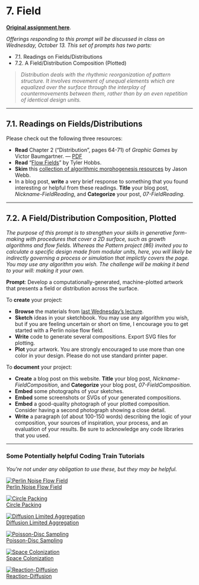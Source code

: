 # 7. Field

[**Original assignment here**](https://courses.ideate.cmu.edu/60-428/f2021/index.html%3Fp=1430.html). 

*Offerings responding to this prompt will be discussed in class on Wednesday, October 13. This set of prompts has two parts:*

* 7.1. Readings on Fields/Distributions
* 7.2. A Field/Distribution Composition (Plotted)

> *Distribution deals with the rhythmic reorganization of pattern structure. It involves movement of unequal elements which are equalized over the surface through the interplay of countermovements between them, rather than by an even repetition of identical design units.*

---

## 7.1. Readings on Fields/Distributions

Please check out the following three resources:

* **Read** Chapter 2 (“Distribution”, pages 64-71) of *Graphic Games* by Victor Baumgartner. — [PDF](https://github.com/golanlevin/DrawingWithMachines/blob/main/readings/distribution-graphic-games.pdf)
* **Read** “[Flow Fields](https://www.tylerxhobbs.com/words/flow-fields)” by Tyler Hobbs.
* **Skim** this [collection of algorithmic morphogenesis resources](https://github.com/jasonwebb/morphogenesis-resources) by Jason Webb.
* In a blog post, **write** a very brief response to something that you found interesting or helpful from these readings. **Title** your blog post, *Nickname-FieldReading*, and **Categorize** your post, *07-FieldReading*.

---

## 7.2. A Field/Distribution Composition, Plotted

*The purpose of this prompt is to strengthen your skills in generative form-making with procedures that cover a 2D surface, such as growth algorithms and flow fields. Whereas the Pattern project (#6) invited you to calculate a specific design made from modular units, here, you will likely be indirectly governing a process or simulation that implictly covers the page. You may use any algorithm you wish. The challenge will be making it bend to your will: making it your own.*

**Prompt**: Develop a computationally-generated, machine-plotted artwork that presents a field or distribution across the surface.

To **create** your project:

* **Browse** the materials from [last Wednesday’s lecture](https://courses.ideate.cmu.edu/60-428/f2021/index.html%3Fp=1372.html).
* **Sketch** ideas in your sketchbook. You may use any algorithm you wish, but if you are feeling uncertain or short on time, I encourage you to get started with a Perlin noise flow field.
* **Write** code to generate several compositions. Export SVG files for plotting.
* **Plot** your artwork. You are strongly encouraged to use more than one color in your design. Please do not use standard printer paper.

To **document** your project:

* **Create** a blog post on this website. **Title** your blog post, *Nickname-FieldComposition*, and **Categorize** your blog post, *07-FieldComposition*.
* **Embed** some photographs of your sketches.
* **Embed** some screenshots or SVGs of your generated compositions.
* **Embed** a good-quality photograph of your plotted composition. Consider having a second photograph showing a close detail.
* **Write** a paragraph (of about 100-150 words) describing the logic of your composition, your sources of inspiration, your process, and an evaluation of your results. Be sure to acknowledge any code libraries that you used.

---

### Some Potentially helpful Coding Train Tutorials

*You're not under any obligation to use these, but they may be helpful.* 

[![Perlin Noise Flow Field](http://img.youtube.com/vi/BjoM9oKOAKY/0.jpg)](https://www.youtube.com/watch?v=BjoM9oKOAKY)<br />
[Perlin Noise Flow Field](https://www.youtube.com/watch?v=BjoM9oKOAKY)

[![Circle Packing](http://img.youtube.com/vi/QHEQuoIKgNE/0.jpg)](https://www.youtube.com/watch?v=QHEQuoIKgNE)<br />
[Circle Packing](https://www.youtube.com/watch?v=QHEQuoIKgNE)

[![Diffusion Limited Aggregation](http://img.youtube.com/vi/Cl_Gjj80gPE/0.jpg)](https://www.youtube.com/watch?v=Cl_Gjj80gPE)<br />
[Diffusion Limited Aggregation](https://www.youtube.com/watch?v=Cl_Gjj80gPE)

[![Poisson-Disc Sampling](http://img.youtube.com/vi/flQgnCUxHlw/0.jpg)](https://www.youtube.com/watch?v=flQgnCUxHlw)<br />
[Poisson-Disc Sampling](https://www.youtube.com/watch?v=flQgnCUxHlw)

[![Space Colonization](http://img.youtube.com/vi/kKT0v3qhIQY/0.jpg)](https://www.youtube.com/watch?v=kKT0v3qhIQY)<br />
[Space Colonization](https://www.youtube.com/watch?v=kKT0v3qhIQY)

[![Reaction-Diffusion](http://img.youtube.com/vi/BV9ny785UNc/0.jpg)](https://www.youtube.com/watch?v=BV9ny785UNc)<br />
[Reaction-Diffusion](https://www.youtube.com/watch?v=BV9ny785UNc)










 